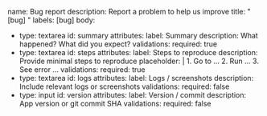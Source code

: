 name: Bug report
description: Report a problem to help us improve
title: "[bug] <short description>"
labels: [bug]
body:
  - type: textarea
    id: summary
    attributes:
      label: Summary
      description: What happened? What did you expect?
    validations:
      required: true
  - type: textarea
    id: steps
    attributes:
      label: Steps to reproduce
      description: Provide minimal steps to reproduce
      placeholder: |
        1. Go to ...
        2. Run ...
        3. See error ...
    validations:
      required: true
  - type: textarea
    id: logs
    attributes:
      label: Logs / screenshots
      description: Include relevant logs or screenshots
    validations:
      required: false
  - type: input
    id: version
    attributes:
      label: Version / commit
      description: App version or git commit SHA
    validations:
      required: false

